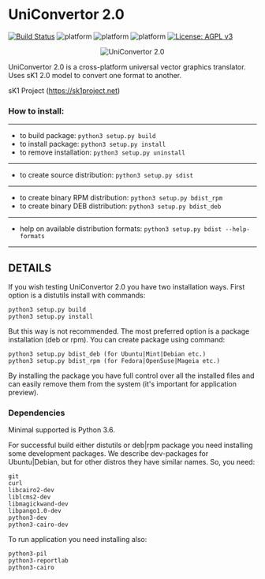 # UniConvertor 2.0

[![Build Status](https://app.travis-ci.com/sk1project/uniconvertor.svg?branch=master)](https://app.travis-ci.com/sk1project/uniconvertor) ![platform](https://img.shields.io/badge/platform-Linux-blue.svg) ![platform](https://img.shields.io/badge/platform-Windows-blue.svg) ![platform](https://img.shields.io/badge/platform-Mac-blue.svg) [![License: AGPL v3](https://img.shields.io/badge/License-AGPL%20v3-blue.svg)](https://www.gnu.org/licenses/agpl-3.0)

<center>

![UniConvertor 2.0](./docs/images/uc2_0.png "UniConvertor 2.0")

</center>

UniConvertor 2.0 is a cross-platform universal vector graphics translator.
Uses sK1 2.0 model to convert one format to another. 

sK1 Project (https://sk1project.net)

### How to install: 

---

* to build package:   `python3 setup.py build`
* to install package:   `python3 setup.py install`
* to remove installation: `python3 setup.py uninstall`

---

* to create source distribution:   `python3 setup.py sdist`

---

* to create binary RPM distribution:  `python3 setup.py bdist_rpm`
* to create binary DEB distribution:  `python3 setup.py bdist_deb`

---

* help on available distribution formats: `python3 setup.py bdist --help-formats`

---


## DETAILS

If you wish testing UniConvertor 2.0 you have two installation ways. 
First option is a distutils install with commands:
```
python3 setup.py build
python3 setup.py install
```

But this way is not recommended. The most preferred option is a package 
installation (deb or rpm). You can create package using command:
```
python3 setup.py bdist_deb (for Ubuntu|Mint|Debian etc.)
python3 setup.py bdist_rpm (for Fedora|OpenSuse|Mageia etc.)
```

By installing the package you have full control over all the installed files 
and can easily remove them from the system (it's important for application
preview).

### Dependencies

Minimal supported is Python 3.6.

For successful build either distutils or deb|rpm package you need installing
some development packages. We describe dev-packages for Ubuntu|Debian, but for
other distros they have similar names. So, you need:
```
git
curl
libcairo2-dev
liblcms2-dev
libmagickwand-dev
libpango1.0-dev
python3-dev
python3-cairo-dev
```

To run application you need installing also:
```
python3-pil 
python3-reportlab
python3-cairo
```
